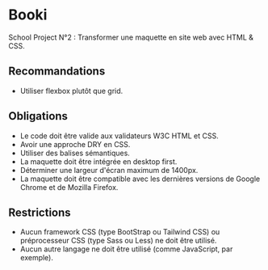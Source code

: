 # Booki
School Project N°2 : Transformer une maquette en site web avec HTML & CSS.

## Recommandations
- Utiliser flexbox plutôt que grid.

## Obligations
- Le code doit être valide aux validateurs W3C HTML et CSS.
- Avoir une approche DRY en CSS.
- Utiliser des balises sémantiques.
- La maquette doit être intégrée en desktop first.
- Déterminer une largeur d'écran maximum de 1400px.
- La maquette doit être compatible avec les dernières versions de Google Chrome et de
Mozilla Firefox.

## Restrictions
- Aucun framework CSS (type BootStrap ou Tailwind CSS) ou préprocesseur CSS (type Sass
ou Less) ne doit être utilisé.
- Aucun autre langage ne doit être utilisé (comme JavaScript, par exemple).
